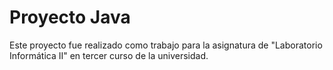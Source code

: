 # Proyecto Java

Este proyecto fue realizado como trabajo para la asignatura de "Laboratorio Informática II" en tercer curso de la universidad.
